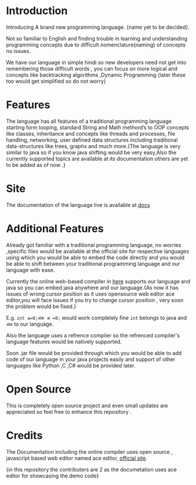 # Introduction 
Introducing A brand new programming language. {name yet to be decided}.

Not so familiar to English and finding trouble in learning and understanding programming concepts due to difficult nomenclature(naming) of concepts no issues. 

We have our language in simple hindi so new developers need not get into remembering those difficult words , you can focus on more logical and concepts like backtracking algorithms ,Dynamic Programming {later these too would get simplified so do not worry}
# Features
The language has all features of a traditional programming language starting form looping, standard String and Math methord’s to OOP concepts like classes, inheritance and concepts like threads and processes, file handling, networking, user defined data structures including traditional data-structures like trees, graphs and much more.{The language is very similar to java so if you know java shifting would be very easy,Also the currently supported topics are available at its documentation others are yet to be added as of now .}

# Site
The  documentation of the language live is available at 
[docs](https://prathameshbhagat.000webhostapp.com/docs/docs)

# Additional Features 
Already got familiar with a traditional programming language, no worries ,specific files would be available at the official site for respective languages using which you would be able to embed the code directly and you would be able to shift between your traditional programming language and our language with ease. 

Currently the online web-based compiler in [here](https://crptrest.000webhostapp.com/) supports our language and java so you can embed java anywhere and our language.{As now it has issues of wrong cursor position as it uses opensource web editor ace editor,you will face issues if you try to change cursor position , very soon the problem would be fixed.}

E.g. `int a=0;अंक अ =0;` would work completely fine `int` belongs to java and `अंक` to our language.

Also the language uses a refrence compiler so the refrenced compiler's language features would be natively supported.


Soon .jar file would be provided through which you would be able to add code of our language in your java projects easily and support of other languages like Python ,C ,C# would be provided later.   


# Open Source
This is completely open source project and even small updates are appreciated so feel free to enhance this repository .
# Credits
The Documentation including the online compiler uses open source , javascript based web editor named ace editor, [official site](https://ace.c9.io).

{in this repository the contributers are 2 as the documetation uses ace editor for showcasing the demo code}
